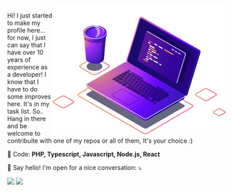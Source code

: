 <img src="https://github.com/jayremias/jayremias/blob/700e2a7e2461a8b69b6b8e36b1abd2bbf42613e0/computer-illustration.png" min-width="400px" max-width="400px" width="400px" align="right" alt="Computador iuriCode">

<p align="left"> 
  Hi! I just started to make my profile here... for now, I just can say that I have over 10 years of experience as a developer! I know that I have to do some improves here. It's in my task list. So.. Hang in there and be welcome to contribuite with one of my repos or all of them, It's your choice :)
</p>

<p align="left">
  💾 Code: <strong>PHP, Typescript, Javascript, Node.js, React</strong>
</p>

<p align="left">
  📮 Say hello! I'm open for a nice conversation: ⤵️
</p>

<p align="left">
  <a href="mailto:jaybertoldi@gmail.com" alt="Gmail">
  <img src="https://img.shields.io/badge/-Gmail-FF0000?style=flat-square&labelColor=FF0000&logo=gmail&logoColor=white&link=LINK-DO-SEU-EMAIL" /></a>

  <a href="https://linkedin.com/in/jonathanbertoldi" alt="Linkedin">
  <img src="https://img.shields.io/badge/-Linkedin-0e76a8?style=flat-square&logo=Linkedin&logoColor=white&link=LINK-DO-SEU-LINKEDIN" /></a>
</p>  
<!--
**jayremias/jayremias** is a ✨ _special_ ✨ repository because its `README.md` (this file) appears on your GitHub profile.

Here are some ideas to get you started:

- 🔭 I’m currently working on ...
- 🌱 I’m currently learning ...
- 👯 I’m looking to collaborate on ...
- 🤔 I’m looking for help with ...
- 💬 Ask me about ...
- 📫 How to reach me: ...
- 😄 Pronouns: ...
- ⚡ Fun fact: ...
-->
